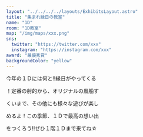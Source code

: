 ```yaml
---
layout: "../../../../layouts/ExhibitsLayout.astro"
title: "集まれ縁日の教室"
name: "1D"
room: "1D教室"
map: "/img/maps/xxx.png"
sns:
  twitter: "https://twitter.com/xxx"
  instagram: "https://instagram.com/xxx"
award: "最優秀賞"
backgroundColor: "yellow"
---
```


今年の１Ｄには何と‼縁日がやってくる

！定番の射的から、オリジナルの風船す

くいまで、その他にも様々な遊びが楽し

めるよ！この季節、１Ｄで最高の想い出

をつくろう‼ぜひ１階１Ｄまで来てね☆
